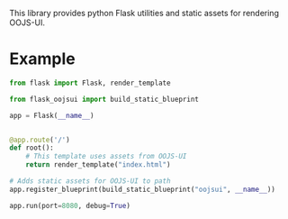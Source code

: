This library provides python Flask utilities and static assets for rendering
OOJS-UI.

# Example

```python
from flask import Flask, render_template

from flask_oojsui import build_static_blueprint

app = Flask(__name__)


@app.route('/')
def root():
    # This template uses assets from OOJS-UI
    return render_template("index.html")

# Adds static assets for OOJS-UI to path
app.register_blueprint(build_static_blueprint("oojsui", __name__))

app.run(port=8080, debug=True)
```
